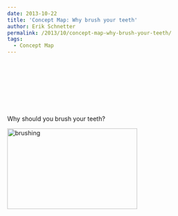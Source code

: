 ```yaml
---
date: 2013-10-22
title: 'Concept Map: Why brush your teeth'
author: Erik Schnetter
permalink: /2013/10/concept-map-why-brush-your-teeth/
tags:
  - Concept Map
---
```

&nbsp;

&nbsp;

&nbsp;

&nbsp;

Why should you brush your teeth?

[<img class="alignnone size-medium wp-image-4900" alt="brushing" src="http://teaching.software-carpentry.org/wp-content/uploads/2013/10/brushing-300x187.png" width="300" height="187" />][1]

 [1]: http://teaching.software-carpentry.org/wp-content/uploads/2013/10/brushing.png
